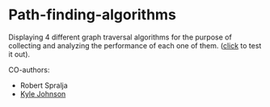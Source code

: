 # Path-finding-algorithms

Displaying 4 different graph traversal algorithms for the purpose of collecting and analyzing the performance of each one of them. ([click](http://webkutil.cz/algorithms/) to test it out).

CO-authors:
- Robert Spralja
- [Kyle Johnson](https://github.com/miningape)
